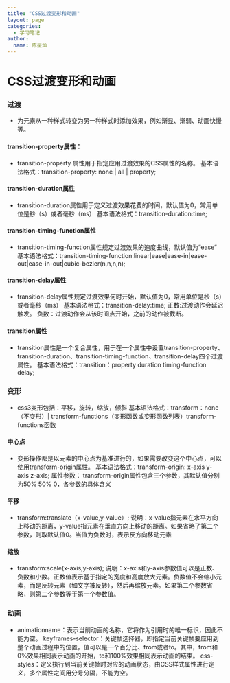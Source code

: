 ```yaml
---
title: "CSS过渡变形和动画"
layout: page
categories: 
  - 学习笔记
author: 
  name: 陈星灿
---
```


# CSS过渡变形和动画
### 过渡
* 为元素从一种样式转变为另一种样式时添加效果，例如渐显、渐弱、动画快慢等。

#### transition-property属性：
* transition-property 属性用于指定应用过渡效果的CSS属性的名称。
基本语法格式：transition-property: none | all | property;

#### transition-duration属性
* transition-duration属性用于定义过渡效果花费的时间，默认值为0，常用单位是秒（s）或者毫秒（ms）
基本语法格式：transition-duration:time;

#### transition-timing-function属性
* transition-timing-function属性规定过渡效果的速度曲线，默认值为“ease“
基本语法格式：transition-timing-function:linear|ease|ease-in|ease-out|ease-in-out|cubic-bezier(n,n,n,n);

#### transition-delay属性
* transition-delay属性规定过渡效果何时开始，默认值为0，常用单位是秒（s）或者毫秒（ms）
基本语法格式：transition-delay:time;
正数:过渡动作会延迟触发。
负数：过渡动作会从该时间点开始，之前的动作被截断。

#### transition属性
* transition属性是一个复合属性，用于在一个属性中设置transition-property、transition-duration、transition-timing-function、transition-delay四个过渡属性。
基本语法格式：transition：property duration timing-function delay;

### 变形
* css3变形包括：平移，旋转，缩放，倾斜
基本语法格式：transform：none （不变形）| transform-functions（变形函数或变形函数列表）transform-functions函数

#### 中心点
* 变形操作都是以元素的中心点为基准进行的，如果需要改变这个中心点，可以使用transform-origin属性。
基本语法格式：transform-origin: x-axis y-axis z-axis;
属性参数：
transform-origin属性包含三个参数，其默认值分别为50% 50% 0，各参数的具体含义

#### 平移
* transform:translate（x-value,y-value）;
说明：x-value指元素在水平方向上移动的距离，y-value指元素在垂直方向上移动的距离。如果省略了第二个参数，则取默认值0。当值为负数时，表示反方向移动元素

#### 缩放
* transform:scale(x-axis,y-axis);
说明：x-axis和y-axis参数值可以是正数、负数和小数。正数值表示基于指定的宽度和高度放大元素。负数值不会缩小元素，而是反转元素（如文字被反转），然后再缩放元素。如果第二个参数省略，则第二个参数等于第一个参数值。

### 动画
* animationname：表示当前动画的名称，它将作为引用时的唯一标识，因此不能为空。
keyframes-selector：关键帧选择器，即指定当前关键帧要应用到整个动画过程中的位置，值可以是一个百分比、from或者to。其中，from和0%效果相同表示动画的开始，to和100%效果相同表示动画的结束。
css-styles：定义执行到当前关键帧时对应的动画状态，由CSS样式属性进行定义，多个属性之间用分号分隔，不能为空。